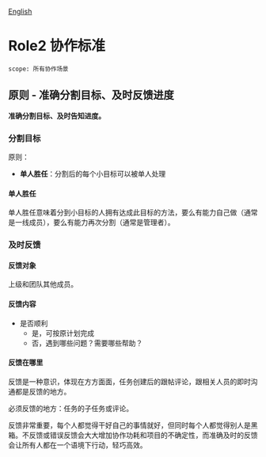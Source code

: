 [English](./readme.md)

# Role2 协作标准

```text
scope: 所有协作场景
```

## 原则 - 准确分割目标、及时反馈进度

**准确分割目标、及时告知进度。**

### 分割目标

原则：

- **单人胜任**：分割后的每个小目标可以被单人处理

#### 单人胜任

单人胜任意味着分到小目标的人拥有达成此目标的方法，要么有能力自己做（通常是一线成员），要么有能力再次分割（通常是管理者）。

### 及时反馈

#### 反馈对象

上级和团队其他成员。

#### 反馈内容

- 是否顺利
  - 是，可按原计划完成
  - 否，遇到哪些问题？需要哪些帮助？

#### 反馈在哪里

反馈是一种意识，体现在方方面面，任务创建后的跟帖评论，跟相关人员的即时沟通都是反馈的地方。

必须反馈的地方：任务的子任务或评论。

反馈非常重要，每个人都觉得干好自己的事情就好，但同时每个人都觉得别人是黑箱。不反馈或错误反馈会大大增加协作功耗和项目的不确定性，而准确及时的反馈会让所有人都在一个语境下行动，轻巧高效。

